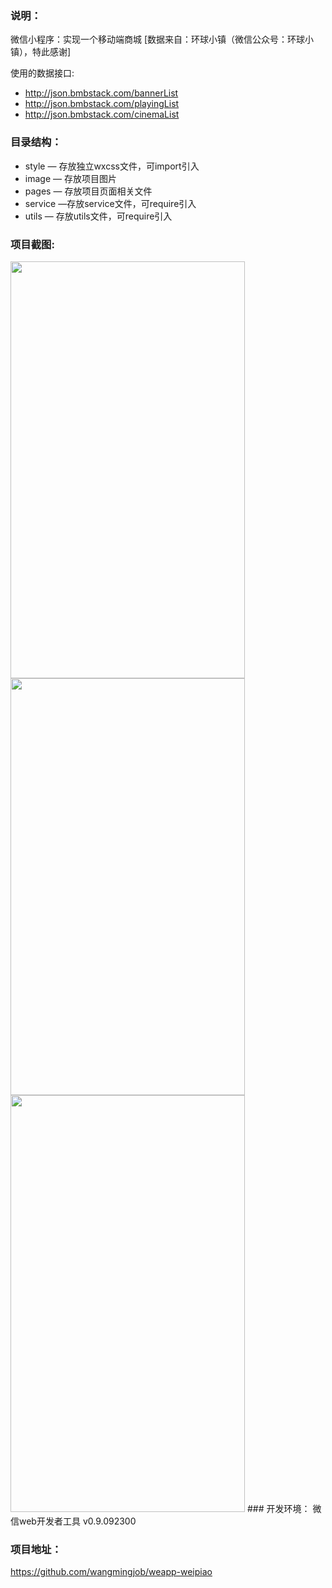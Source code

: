 ### 说明：
微信小程序：实现一个移动端商城
[数据来自：环球小镇（微信公众号：环球小镇），特此感谢]

使用的数据接口:

- http://json.bmbstack.com/bannerList
- http://json.bmbstack.com/playingList
- http://json.bmbstack.com/cinemaList

### 目录结构：
- style — 存放独立wxcss文件，可import引入
- image — 存放项目图片
- pages — 存放项目页面相关文件
- service —存放service文件，可require引入
- utils — 存放utils文件，可require引入

### 项目截图:
<img src="https://raw.githubusercontent.com/wangmingjob/weapp-weipiao/master/screenshots/01.png" width="375px" height="667px"/>

<img src="https://raw.githubusercontent.com/wangmingjob/weapp-weipiao/master/screenshots/02.png" width="375px" height="667px"/>

<img src="https://raw.githubusercontent.com/wangmingjob/weapp-weipiao/master/screenshots/03.png" width="375px" height="667px"/>
### 开发环境：
微信web开发者工具 v0.9.092300

### 项目地址：
https://github.com/wangmingjob/weapp-weipiao
